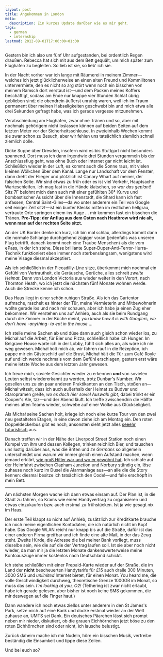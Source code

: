 ```yaml
---
layout: post
title: Angekommen in London
meta:
  description: Ein kurzes Update darüber wie es mir geht.
tags:
  - german
  - internship
lastmod: 2012-09-01T17:00:00+01:00
---
```


Gestern bin ich also um fünf Uhr aufgestanden, bei ordentlich Regen draußen.
Rebecca hat sich mit aus dem Bett gequält, um mich später zum Flughafen zu
begleiten. So lieb ist sie, so lieb' ich sie.

In der Nacht vorher war ich lange mit Räumerei in meinem Zimmer—welches ich
jetzt glücklicherweise an einen alten Freund und Kommilitonen untervermiete,
den es nicht so arg stört wenn noch ein bisschen von meinem Ramsch dort
verstaut ist—und dem Packen meines Koffers beschäftigt, sodass am Ende nur
knappe vier Stunden Schlaf übrig geblieben sind; die obendrein äußerst unruhig
waren, weil ich im Traum permanent über meinen Habseligkeiten geschwebt bin und
mich etwa alle drei Sekunden gefragt habe, was ich gerade vergesse mitzunehmen.

Verabschiedung am Flughafen, zwar ohne Tränen und so, aber mit nochmals
gehörigem nicht loslassen können auf beiden Seiten auf dem letzten Meter vor
der Sicherheitsschleuse. In zweieinhalb Wochen kommt sie zwar schon zu Besuch,
aber wir fehlen uns tatsächlich ziemlich schnell ziemlich dolle.

Dicke Suppe über Dresden, insofern wird es bis Stuttgart nicht besonders
spannend. Dort muss ich dann irgendwie drei Stunden vergammeln bis der
Anschlussflug geht, was ohne Buch oder Internet gar nicht leicht ist.
Schließlich wieder in der Luft, es kommt auch die Sonne raus, mit vielen
kleinen Wölkchen über dem Kanal. Lange nur Landschaft vor dem Fenster, dann
dreht der Flieger und plötzlich ist Canary Wharf auf meiner, der falschen
Seite. Wir sind etwas zu früh oder es ist viel Verkehr, Hauptsache
Warteschleifen. Ich mag fast in die Hände klatschen, *so war das geplant!* Sitz
7F belohnt mich dann auch mit einer gefühlten 30°-Kurve und bombastischer
Aussicht über die Innenstadt, die Shard kann ich fast anfassen, Central
Saint-Giles—da wo unter anderem ein Teil von Google seit einiger Zeit sitzt—ist
ein bunter Klecks mitten im restlichen hellgrau, vertraute Orte springen einem
ins Auge … mir kommen fast ein bisschen die Tränen. **Pro-Tipp: der Anflug aus
dem Osten nach Heathrow wird nie alt, wenn man auf der rechten Seite sitzt.**

An der UK Border denke ich kurz, ich bin mal schlau, allerdings kommt dann die
normale Schlange durchgehend zügiger voran (jedenfalls was unseren Flug
betrifft, danach kommt noch eine Traube Menschen) als die vom ePass, in der ich
stehe. Diese brilliante Super-Duper-Anti-Terror-Hurra-Technik funktioniert eben
immer noch sterbenslangsam, wenigstens wird meine Visage diesmal akzeptiert.

Als ich schließlich in der Piccadilly-Line sitze, überkommt mich nochmal ein
Gefühl von Vertrautheit, die Geräusche, Gerüche, alles schreit *zweite Heimat*.
Dann von London Victoria aus wieder weiter in den Vorort, nach Thornton Heath,
wo ich jetzt die nächsten fünf Monate wohnen werde. Auch die Strecke kenne ich
schon.

Das Haus liegt in einer schön ruhigen Straße. Als ich das Gartentor aufmache,
raschelt es hinter der Tür, meine Vermieterin und Mitbewohnerin wollte gerade
los und nach mir schauen, aber ich habe ja einen Zug eher bekommen. Wir
verstehen uns auf Anhieb, auch als sie beim Rundgang durch die Zimmer in der
Küche meint, *you know how it is with Googlers, we don't have -anything- to
eat in the house* …

Ich stelle meine Sachen ab und düse dann auch gleich schon wieder los, zu
Michał auf die Arbeit, für Bier und Pizza, schließlich habe ich Hunger. Im
Belgrave House warte ich in der Lobby, fühlt sich alles an, als wäre ich nie
weg gewesen. Michał holt mich ab, wir fahren rauf in die Rezeption, ich pappe
mir ein Gästeschild auf die Brust, Michał hält die Tür zum Café Royle auf und
ich werde nochmals vom dem Gefühl erschlagen, gestern erst wäre meine letzte
Woche aus dem letzten Jahr gewesen.

Ich freue mich, soviele Gesichter wieder zu erkennen **und** von sovielen
Leuten selbst wiedererkannt zu werden, trotz Dunbar's Number. Wir gesellen uns
zu ein paar anderen Praktikanten an den Tisch, stoßen an—Michał witzelt, dass
ich auch außerhalb der Heimat zu Budvar und Staropramen greife, *wo es doch
hier soviel Auswahl gibt*, dabei trinkt er ein Cooper's Ale, tzz—und der Abend
läuft.  Ich treffe zwischendrin die Hälfte meines alten Teams wieder, schwebe
auf einer Wolke aus Glückseligkeit.

Als Michał seine Sachen holt, kriege ich noch eine kurze Tour von den zwei neu
gestalteten Etagen, in eine davon ziehe ich am Montag ein. Den roten
Doppeldeckerbus gibt es noch, ansonsten sieht jetzt alles [seeehr
futuristisch](http://www.home-designing.com/2011/12/google%E2%80%99s-london-offices-revamped-level-%E2%80%98l4%E2%80%99)
aus.

Danach treffen wir in der Nähe der Liverpool Street Station noch einen Kumpel
von ihm und dessen Kollegen, trinken reichlich Bier, und tauschen uns lustig
darüber aus, was die Briten und *ze Germans* so allgemein unterscheidet und
warum wir immer gleich einen Aufstand machen, wenn jemand erklärt, [wie groß
Hitler war und wo er gewohnt hat](http://www.youtube.com/watch?v=WwvYS_Svbis).
Ich schlafe auf der Heimfahrt zwischen Clapham Junction und Norbury ständig
ein, löse zuhause noch kurz im Dusel die Alarmanlage aus—an alle die die Story
kennen: diesmal besitze ich tatsächlich den Code!—und falle erschöpft in mein
Bett.

---

Am nächsten Morgen wache ich dann etwas einsam auf. Der Plan ist, in die Stadt
zu fahren, so Krams wie einen Handyvertrag zu organisieren und etwas
einzukaufen bzw. auch erstmal zu frühstücken. Ist ja wie gesagt nix im Haus.

Der erste Teil klappt so nicht auf Anhieb, zusätzlich zur Kreditkarte brauche
ich noch meine eigentlichen Kontodaten, die ich natürlich nicht im Kopf habe.
Das Google WLAN reicht nur knapp bis auf die Straße, dafür ist das einer
anderen Firma greifbar und ich finde eine alte Mail, in der das Zeug steht.
Zweite Hürde, die Adresse die bei meiner Bank vorliegt, muss dieselbe sein, wie
die auf die der Vertrag laufen soll. Ist sie aber noch nicht wieder, da man mir
ja die letzten Monate dankenswerterweise meine Kontoauszüge immer kostenlos
nach Deutschland schickt.

Ich stehe schließlich mit einer Prepaid-Karte wieder auf der Straße, die im
Land der **nicht** bescheuerten Handytarife für £15 auch dralle 300 Minuten,
3000 SMS und *unlimited* Internet bietet, für einen Monat. You heard me, die
volle Geschwindigkeit durchweg, theoretische Grenze 1000GB im Monat, so muss
das sein. *I'm looking at you, O2!* (Tethering ist zwar nicht erlaubt, habe ich
gerade gelesen, aber bisher ist noch keine SMS gekommen, die mir deswegen auf
die Finger haut.)

Dann wandere ich noch etwas ziellos unter anderem in den St James's Park, setze
mich auf eine Bank und docke erstmal wieder an der Welt zuhause an, UMTS sei
Dank. Ein deutsches Päarchen lässt sich prompt neben mir nieder, diskutiert, ob
die grauen Eichhörnchen jetzt böse zu den roten Eichhörnchen sind oder nicht,
ich lausche belustigt.

Zurück daheim mache ich mir Nudeln, höre ein bisschen Musik, vertreibe
beständig die Einsamkeit und tippe diese Zeilen.

Und bei euch so?
